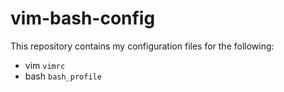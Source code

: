 # vim-bash-config
This repository contains my configuration files for the following:
- vim `vimrc`
- bash `bash_profile`

